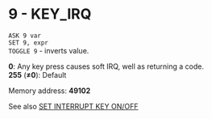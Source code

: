 # 9 - KEY_IRQ

`ASK 9 var`  
`SET 9, expr`  
`TOGGLE 9` - inverts value.

**0**: Any key press causes soft IRQ, well as returning a code.  
**255** (**≠0**): Default

Memory address: **49102**


See also [SET INTERRUPT KEY ON/OFF](../../is-basic/man_mo-interrupt.md)

